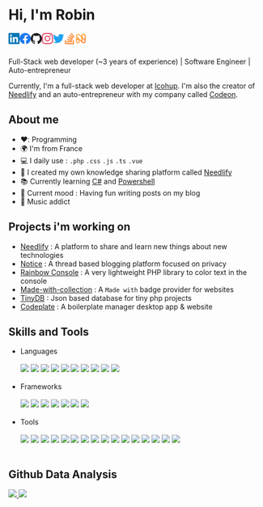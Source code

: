 
<h1>Hi, I'm Robin</h1>
<a href="https://www.linkedin.com/in/rob-bch/"> <img align="left" alt="Robin B LinkedIn" width="22px" src="https://github.com/MrAnyx/MrAnyx/blob/master/assets/linkedin.svg"/></a>
<a href="https://www.facebook.com/profile.php?id=100009475911621"> <img align="left" alt="Robin B Facebook" width="22px" src="https://github.com/MrAnyx/MrAnyx/blob/master/assets/facebook.svg"/></a>
<a href="https://github.com/MrAnyx"> <img align="left" alt="Robin B Github" width="22px" src="https://github.com/MrAnyx/MrAnyx/blob/master/assets/github.svg"/></a>
<a href="https://instagram.com/rob.bch"> <img align="left" alt="Robin B Instagram" width="22px" src="https://github.com/MrAnyx/MrAnyx/blob/master/assets/instagram.svg"/></a>
<a href="https://twitter.com/MrAnyx"> <img align="left" alt="Robin B Twitter" width="22px" src="https://github.com/MrAnyx/MrAnyx/blob/master/assets/twitter.svg"/></a>
<a href="https://stackoverflow.com/users/11424334/mranyx"> <img align="left" alt="Robin B Stack Overflow" width="22px" src="https://github.com/MrAnyx/MrAnyx/blob/master/assets/stackoverflow.svg"/></a>
<a href="https://needlify.com"> <img align="left" alt="Needlify" width="22px" src="https://github.com/MrAnyx/MrAnyx/blob/master/assets/needlify.svg"/></a>

<br/>
<br/>

Full-Stack web developer (~3 years of experience) | Software Engineer | Auto-entrepreneur

Currently, I'm a full-stack web developer at <a href="https://www.icohup.com/">Icohup</a>. I'm also the creator of [Needlify](https://needlify.com/) and an auto-entrepreneur with my company called [Codeon](https://codeon.fr/).

## About me 

- ❤️: Programming
- :earth_africa: I'm from France
- :computer: I daily use : `.php` `.css` `.js` `.ts` `.vue`
- :love_you_gesture: I created my own knowledge sharing platform called [Needlify](https://needlify.com)
- :books: Currently learning [C#](https://dotnet.microsoft.com/languages/csharp) and [Powershell](https://learn.microsoft.com/powershell/scripting/overview?view=powershell-7.3)
- :penguin: Current mood : Having fun writing posts on my blog
- :musical_note: Music addict

## Projects i'm working on
- [Needlify](https://github.com/Needlify) : A platform to share and learn new things about new technologies
- [Notice](https://github.com/MrAnyx/Notice) : A thread based blogging platform focused on privacy
- [Rainbow Console](https://github.com/MrAnyx/Rainbox-console) : A very lightweight PHP library to color text in the console
- [Made-with-collection](https://github.com/MrAnyx/made-with-collection) : A `Made with` badge provider for websites
- [TinyDB](https://github.com/MrAnyx/TinyDB) : Json based database for tiny php projects
- [Codeplate](https://github.com/Codeplate-app) : A boilerplate manager desktop app & website

## Skills and Tools

<ul>
<li>Languages</li>
</br>
<img src="https://img.shields.io/badge/PHP-777BB4?style=flat&logo=php&logoColor=white">
<img src="https://img.shields.io/badge/JavaScript-F7DF1E?style=flat&logo=javascript&logoColor=white">
<img src="https://img.shields.io/badge/HTML-E34F26?style=flat&logo=html5&logoColor=white">
<img src="https://img.shields.io/badge/Markdown-000000?style=flat&logo=markdown&logoColor=white">
<img src="https://img.shields.io/badge/CSS-1572B6?style=flat&logo=css3&logoColor=white">
<img src="https://img.shields.io/badge/Json-000000?style=flat&logo=json&logoColor=white">
<img src="https://img.shields.io/badge/Python-3776AB?style=flat&logo=python&logoColor=white">
<img src="https://img.shields.io/badge/NodeJS-339933?style=flat&logo=node.js&logoColor=white">
<img src="https://img.shields.io/badge/GNU Bash-4EAA25?style=flat&logo=gnu-bash&logoColor=white">
<img src="https://img.shields.io/badge/Java-007396?style=flat&logo=java&logoColor=white">

</br>
</br>

<li>Frameworks</li>
</br>
<img src="https://img.shields.io/badge/Symfony-000000?style=flat&logo=symfony&logoColor=white">
<img src="https://img.shields.io/badge/VueJS-4FC08D?style=flat&logo=vue.js&logoColor=white">
<img src="https://img.shields.io/badge/Bootstrap-563D7C?style=flat&logo=bootstrap&logoColor=white">
<img src="https://img.shields.io/badge/Electron-47848F?style=flat&logo=electron&logoColor=white">
<img src="https://img.shields.io/badge/UiKit-2396F3?style=flat&logo=uikit&logoColor=white">
<img src="https://img.shields.io/badge/GraphQL-E10098?style=flat&logo=graphql&logoColor=white">
<img src="https://img.shields.io/badge/JQuery-0769AD?style=flat&logo=jquery&logoColor=white">

</br>
</br>

<li>Tools</li>
</br>
<img src="https://img.shields.io/badge/Visual Studio Code-007ACC?style=flat&logo=visual-studio-code&logoColor=white">
<img src="https://img.shields.io/badge/PhpStorm-000000?style=flat&logo=phpstorm&logoColor=white">
<img src="https://img.shields.io/badge/Composer-885630?style=flat&logo=composer&logoColor=white">
<img src="https://img.shields.io/badge/Adobe XD-FF26BE?style=flat&logo=adobe-xd&logoColor=white">
<img src="https://img.shields.io/badge/Photoshop-31A8FF?style=flat&logo=adobe-photoshop&logoColor=white">
<img src="https://img.shields.io/badge/Affinity Designer-1B72BE?style=flat&logo=affinity-designer&logoColor=white">
<img src="https://img.shields.io/badge/Linux Debian-A81D33?style=flat&logo=debian&logoColor=white">
<img src="https://img.shields.io/badge/FileZilla-BF0000?style=flat&logo=filezilla&logoColor=white">
<img src="https://img.shields.io/badge/Git-F05032?style=flat&logo=git&logoColor=white">
<img src="https://img.shields.io/badge/Heroku-430098?style=flat&logo=heroku&logoColor=white">
<img src="https://img.shields.io/badge/Insomnia-5849BE?style=flat&logo=insomnia&logoColor=white">
<img src="https://img.shields.io/badge/MariaDB-003545?style=flat&logo=mariadb&logoColor=white">
<img src="https://img.shields.io/badge/MySQL-4479A1?style=flat&logo=mysql&logoColor=white">
<img src="https://img.shields.io/badge/PostgreSQL-336791?style=flat&logo=postgresql&logoColor=white">
<img src="https://img.shields.io/badge/SQLite-003B57?style=flat&logo=sqlite&logoColor=white">
<img src="https://img.shields.io/badge/NPM-CB3837?style=flat&logo=npm&logoColor=white">

</br>
</br>
</ul>

## Github Data Analysis
<a href="https://github.com/MrAnyx">
  <img height="170px" src="https://github-readme-stats.vercel.app/api?username=MrAnyx&show_icons=true&include_all_commits=true&hide_border=true" />
  <img height="170px" src="https://github-readme-streak-stats.herokuapp.com/?user=MrAnyx&"/>
</a>
<!-- 
</br>
</br> -->

<!-- <p align="center"> 
Visitors<br>
<img src="https://profile-counter.glitch.me/MrAnyx/count.svg" />
</p> -->

